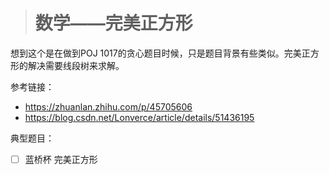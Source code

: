 > # 数学——完美正方形

想到这个是在做到POJ 1017的贪心题目时候，只是题目背景有些类似。完美正方形的解决需要线段树来求解。

参考链接：

* <https://zhuanlan.zhihu.com/p/45705606>
* <https://blog.csdn.net/Lonverce/article/details/51436195>

典型题目：

- [ ] 蓝桥杯 完美正方形